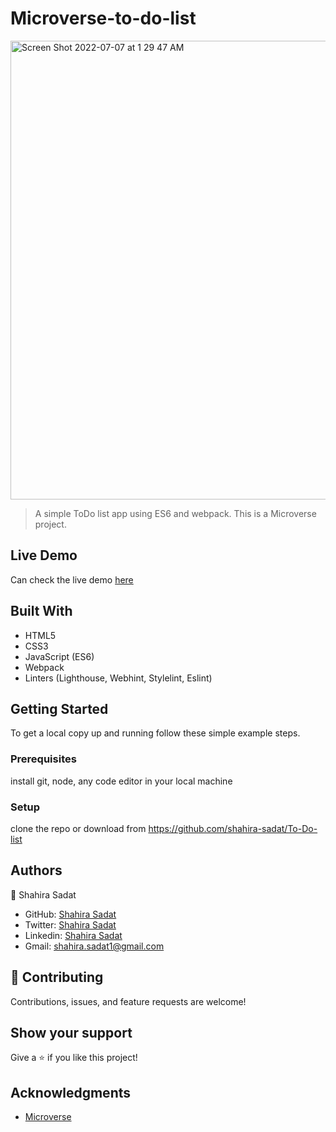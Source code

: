 # Microverse-to-do-list
<img width="734" alt="Screen Shot 2022-07-07 at 1 29 47 AM" src="https://user-images.githubusercontent.com/53530780/177643753-2e9f7502-5e76-4f73-9379-e5ac7bc7d207.png">



> A simple ToDo list app using ES6 and webpack. This is a Microverse project.

## Live Demo

Can check the live demo [here](https://shahira-sadat.github.io/To-Do-list/dist/index.html)

## Built With
- HTML5
- CSS3
- JavaScript (ES6)
- Webpack
- Linters (Lighthouse, Webhint, Stylelint, Eslint)


## Getting Started

To get a local copy up and running follow these simple example steps.

### Prerequisites
install git, node, any code editor in your local machine

### Setup
clone the repo or download from https://github.com/shahira-sadat/To-Do-list



## Authors
👤 Shahira Sadat

- GitHub: [Shahira Sadat](https://github.com/shahira-sadat)
- Twitter: [Shahira Sadat](https://twitter.com/SadatShahira)
- Linkedin: [Shahira Sadat](https://www.linkedin.com/in/shahira-sadat-49b402199)
- Gmail: shahira.sadat1@gmail.com

## 🤝 Contributing
Contributions, issues, and feature requests are welcome!

## Show your support

Give a ⭐️ if you like this project!

## Acknowledgments

- [Microverse](https://www.microverse.org/)
